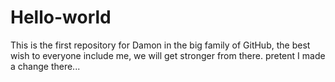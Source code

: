 # Hello-world
This is the first repository for Damon in the big family of GitHub, the best wish to everyone include me, we will get stronger from there.
pretent I made a change there...

